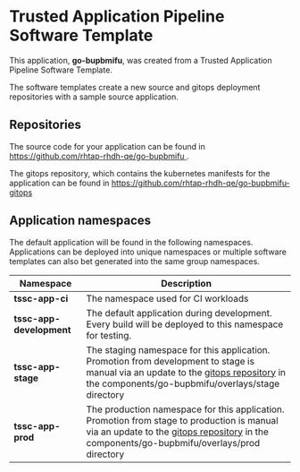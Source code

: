 # Trusted Application Pipeline Software Template

This application, **go-bupbmifu**, was created from a Trusted Application Pipeline Software Template.

The software templates create a new source and gitops deployment repositories with a sample source application. 

## Repositories

The source code for your application can be found in [https://github.com/rhtap-rhdh-qe/go-bupbmifu ](https://github.com/rhtap-rhdh-qe/go-bupbmifu ).
 
The gitops repository, which contains the kubernetes manifests for the application can be found in 
[https://github.com/rhtap-rhdh-qe/go-bupbmifu-gitops ](https://github.com/rhtap-rhdh-qe/go-bupbmifu-gitops ) 

## Application namespaces 

The default application will be found in the following namespaces. Applications can be deployed into unique namespaces or multiple software templates can also bet generated into the same group namespaces.  

|  Namespace   |  Description   |  
| -------- | -------- |
| **tssc-app-ci** | The namespace used for CI workloads |
| **tssc-app-development** | The default application during development. Every build will be deployed to this namespace for testing. |
| **tssc-app-stage** | The staging namespace for this application. Promotion from development to stage is manual via an update to the [gitops repository](https://github.com/rhtap-rhdh-qe/go-bupbmifu-gitops ) in the components/go-bupbmifu/overlays/stage directory |
| **tssc-app-prod** | The production namespace for this application. Promotion from stage to production is manual via an update to the [gitops repository](https://github.com/rhtap-rhdh-qe/go-bupbmifu-gitops ) in the components/go-bupbmifu/overlays/prod directory |